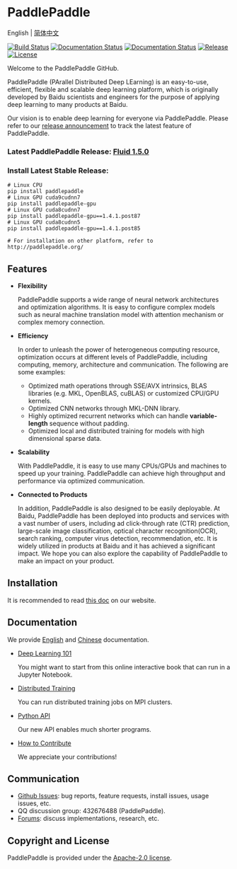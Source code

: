 # PaddlePaddle

English | [简体中文](./README_cn.md)

[![Build Status](https://travis-ci.org/PaddlePaddle/Paddle.svg?branch=develop)](https://travis-ci.org/PaddlePaddle/Paddle)
[![Documentation Status](https://img.shields.io/badge/docs-latest-brightgreen.svg?style=flat)](http://www.paddlepaddle.org/documentation/docs/en/1.4/beginners_guide/index_en.html)
[![Documentation Status](https://img.shields.io/badge/中文文档-最新-brightgreen.svg)](http://www.paddlepaddle.org/documentation/docs/zh/1.4/beginners_guide/index_cn.html)
[![Release](https://img.shields.io/github/release/PaddlePaddle/Paddle.svg)](https://github.com/PaddlePaddle/Paddle/releases)
[![License](https://img.shields.io/badge/license-Apache%202-blue.svg)](LICENSE)

Welcome to the PaddlePaddle GitHub.

PaddlePaddle (PArallel Distributed Deep LEarning) is an easy-to-use,
efficient, flexible and scalable deep learning platform, which is originally
developed by Baidu scientists and engineers for the purpose of applying deep
learning to many products at Baidu.

Our vision is to enable deep learning for everyone via PaddlePaddle.
Please refer to our [release announcement](https://github.com/PaddlePaddle/Paddle/releases) to track the latest feature of PaddlePaddle.

### Latest PaddlePaddle Release: [Fluid 1.5.0](https://github.com/PaddlePaddle/Paddle/tree/release/1.5)
### Install Latest Stable Release:
```
# Linux CPU
pip install paddlepaddle
# Linux GPU cuda9cudnn7
pip install paddlepaddle-gpu
# Linux GPU cuda8cudnn7
pip install paddlepaddle-gpu==1.4.1.post87
# Linux GPU cuda8cudnn5
pip install paddlepaddle-gpu==1.4.1.post85

# For installation on other platform, refer to http://paddlepaddle.org/
```

## Features

- **Flexibility**

    PaddlePaddle supports a wide range of neural network architectures and
    optimization algorithms. It is easy to configure complex models such as
    neural machine translation model with attention mechanism or complex memory
    connection.

-  **Efficiency**

    In order to unleash the power of heterogeneous computing resource,
    optimization occurs at different levels of PaddlePaddle, including
    computing, memory, architecture and communication. The following are some
    examples:

      - Optimized math operations through SSE/AVX intrinsics, BLAS libraries
      (e.g. MKL, OpenBLAS, cuBLAS) or customized CPU/GPU kernels.
      - Optimized CNN networks through MKL-DNN library.
      - Highly optimized recurrent networks which can handle **variable-length**
      sequence without padding.
      - Optimized local and distributed training for models with high dimensional
      sparse data.

- **Scalability**

    With PaddlePaddle, it is easy to use many CPUs/GPUs and machines to speed
    up your training. PaddlePaddle can achieve high throughput and performance
    via optimized communication.

- **Connected to Products**

    In addition, PaddlePaddle is also designed to be easily deployable. At Baidu,
    PaddlePaddle has been deployed into products and services with a vast number
    of users, including ad click-through rate (CTR) prediction, large-scale image
    classification, optical character recognition(OCR), search ranking, computer
    virus detection, recommendation, etc. It is widely utilized in products at
    Baidu and it has achieved a significant impact. We hope you can also explore
    the capability of PaddlePaddle to make an impact on your product.

## Installation

It is recommended to read [this doc](http://www.paddlepaddle.org/documentation/docs/en/1.4/beginners_guide/index_en.html) on our website.

## Documentation

We provide [English](http://www.paddlepaddle.org/documentation/docs/en/1.4/beginners_guide/index_en.html) and
[Chinese](http://www.paddlepaddle.org/documentation/docs/zh/1.4/beginners_guide/install/index_cn.html) documentation.

- [Deep Learning 101](https://github.com/PaddlePaddle/book)

  You might want to start from this online interactive book that can run in a Jupyter Notebook.

- [Distributed Training](http://paddlepaddle.org/documentation/docs/en/1.4/user_guides/howto/training/multi_node_en.html)

  You can run distributed training jobs on MPI clusters.

- [Python API](http://paddlepaddle.org/documentation/docs/en/1.4/api/index_en.html)

   Our new API enables much shorter programs.

- [How to Contribute](http://paddlepaddle.org/documentation/docs/en/1.4/advanced_usage/development/contribute_to_paddle/index_en.html)

   We appreciate your contributions!

## Communication

- [Github Issues](https://github.com/PaddlePaddle/Paddle/issues): bug reports, feature requests, install issues, usage issues, etc.
- QQ discussion group: 432676488 (PaddlePaddle).
- [Forums](http://ai.baidu.com/forum/topic/list/168?pageNo=1): discuss implementations, research, etc.

## Copyright and License
PaddlePaddle is provided under the [Apache-2.0 license](LICENSE).
